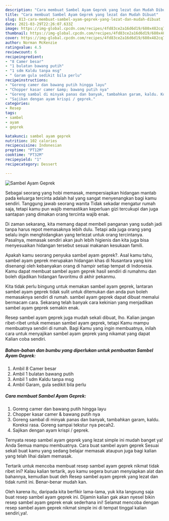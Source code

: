 ```yaml
---
description: "Cara membuat Sambel Ayam Geprek yang lezat dan Mudah Dibuat"
title: "Cara membuat Sambel Ayam Geprek yang lezat dan Mudah Dibuat"
slug: 813-cara-membuat-sambel-ayam-geprek-yang-lezat-dan-mudah-dibuat
date: 2021-03-29T22:26:07.633Z
image: https://img-global.cpcdn.com/recipes/4fd83ce2a16d6d19/680x482cq70/sambel-ayam-geprek-foto-resep-utama.jpg
thumbnail: https://img-global.cpcdn.com/recipes/4fd83ce2a16d6d19/680x482cq70/sambel-ayam-geprek-foto-resep-utama.jpg
cover: https://img-global.cpcdn.com/recipes/4fd83ce2a16d6d19/680x482cq70/sambel-ayam-geprek-foto-resep-utama.jpg
author: Norman McKenzie
ratingvalue: 4.5
reviewcount: 6
recipeingredient:
- "8 Camer besar"
- "1 bulatan bawang putih"
- "1 sdm Kaldu tanpa msg"
- " Garam gula sedikit bila perlu"
recipeinstructions:
- "Goreng camer dan bawang putih hingga layu"
- "Chopper kasar camer &amp; bawang putih nya"
- "Goreng sambal di minyak panas dan banyak, tambahkan garam, kaldu. Koreksi rasa. Goreng sampai tekstur nya pecah2."
- "Sajikan dengan ayam krispi / geprek."
categories:
- Resep
tags:
- sambel
- ayam
- geprek

katakunci: sambel ayam geprek 
nutrition: 102 calories
recipecuisine: Indonesian
preptime: "PT12M"
cooktime: "PT32M"
recipeyield: "1"
recipecategory: Dessert

---
```



![Sambel Ayam Geprek](https://img-global.cpcdn.com/recipes/4fd83ce2a16d6d19/680x482cq70/sambel-ayam-geprek-foto-resep-utama.jpg)

Sebagai seorang yang hobi memasak, mempersiapkan hidangan mantab pada keluarga tercinta adalah hal yang sangat menyenangkan bagi kamu sendiri. Tanggung jawab seorang  wanita Tidak sekadar mengatur rumah saja, tetapi kamu pun wajib memastikan keperluan gizi tercukupi dan juga santapan yang dimakan orang tercinta wajib enak.

Di zaman  sekarang, kita memang dapat membeli panganan yang sudah jadi tanpa harus repot memasaknya lebih dulu. Tetapi ada juga orang yang selalu ingin menghidangkan yang terlezat untuk orang tercintanya. Pasalnya, memasak sendiri akan jauh lebih higienis dan kita juga bisa menyesuaikan hidangan tersebut sesuai makanan kesukaan famili. 



Apakah kamu seorang penyuka sambel ayam geprek?. Asal kamu tahu, sambel ayam geprek merupakan hidangan khas di Nusantara yang kini disenangi oleh kebanyakan orang di hampir setiap tempat di Indonesia. Kamu dapat membuat sambel ayam geprek hasil sendiri di rumahmu dan boleh dijadikan hidangan favoritmu di akhir pekanmu.

Kita tidak perlu bingung untuk memakan sambel ayam geprek, lantaran sambel ayam geprek tidak sulit untuk ditemukan dan anda pun boleh memasaknya sendiri di rumah. sambel ayam geprek dapat dibuat memalui bermacam cara. Sekarang telah banyak cara kekinian yang menjadikan sambel ayam geprek semakin enak.

Resep sambel ayam geprek juga mudah sekali dibuat, lho. Kalian jangan ribet-ribet untuk memesan sambel ayam geprek, tetapi Kamu mampu membuatnya sendiri di rumah. Bagi Kamu yang ingin membuatnya, inilah cara untuk menyajikan sambel ayam geprek yang nikamat yang dapat Kalian coba sendiri.

<!--inarticleads1-->

##### Bahan-bahan dan bumbu yang diperlukan untuk pembuatan Sambel Ayam Geprek:

1. Ambil 8 Camer besar
1. Ambil 1 bulatan bawang putih
1. Ambil 1 sdm Kaldu tanpa msg
1. Ambil  Garam, gula sedikit bila perlu




<!--inarticleads2-->

##### Cara membuat Sambel Ayam Geprek:

1. Goreng camer dan bawang putih hingga layu
1. Chopper kasar camer &amp; bawang putih nya
1. Goreng sambal di minyak panas dan banyak, tambahkan garam, kaldu. Koreksi rasa. Goreng sampai tekstur nya pecah2.
1. Sajikan dengan ayam krispi / geprek.




Ternyata resep sambel ayam geprek yang lezat simple ini mudah banget ya! Anda Semua mampu membuatnya. Cara buat sambel ayam geprek Sesuai sekali buat kamu yang sedang belajar memasak ataupun juga bagi kalian yang telah lihai dalam memasak.

Tertarik untuk mencoba membuat resep sambel ayam geprek nikmat tidak ribet ini? Kalau kalian tertarik, ayo kamu segera buruan menyiapkan alat dan bahannya, kemudian buat deh Resep sambel ayam geprek yang lezat dan tidak rumit ini. Benar-benar mudah kan. 

Oleh karena itu, daripada kita berfikir lama-lama, yuk kita langsung saja buat resep sambel ayam geprek ini. Dijamin kalian gak akan nyesel bikin resep sambel ayam geprek enak sederhana ini! Selamat mencoba dengan resep sambel ayam geprek nikmat simple ini di tempat tinggal kalian sendiri,ya!.

